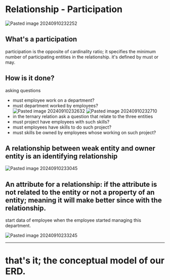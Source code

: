 # Relationship - Participation
![Pasted image 20240910232252](https://github.com/user-attachments/assets/63a6bd92-8863-4b12-9c7c-6df5443de92a)
## What's a participation
participation is the opposite of cardinality ratio; it specifies the minimum number of participating entities in the relationship.
it's defined by must or may.
## How is it done?
asking questions
- must employee work on a department?
- must department worked by employees?
![Pasted image 20240910232632](https://github.com/user-attachments/assets/27a56b6b-4f10-425c-bfc5-0058e76106e9)
![Pasted image 20240910232710](https://github.com/user-attachments/assets/6c3fa225-8e14-40f2-9ef6-1dddc771fd73)
- in the ternary relation ask a question that relate to the three entities
- must project have employees with such skills?
- must employees have skills to do such project?
- must skills be owned by employees whose working on such project?

## A relationship between weak entity and owner entity is an identifying relationship

![Pasted image 20240910233045](https://github.com/user-attachments/assets/bcf001b7-c624-4d99-b19c-aaabbef247fc)

## An attribute for a relationship: if the attribute is not related to the entity or not a property of an entity; meaning it will make better since with the relationship.
start data of employee when the employee started managing this department.

![Pasted image 20240910233245](https://github.com/user-attachments/assets/69554dd6-e76a-494b-8160-ba31adbae68e)

____
# that's it; the conceptual model of our ERD.

